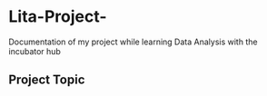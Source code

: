 # Lita-Project-
Documentation of my project while learning Data Analysis with the incubator hub

## Project Topic